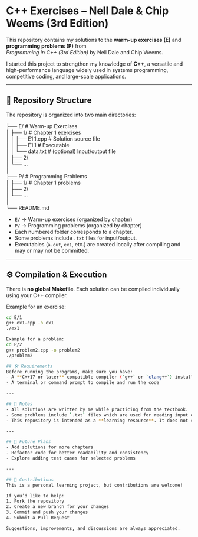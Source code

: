 # C++ Exercises – Nell Dale & Chip Weems (3rd Edition)

This repository contains my solutions to the **warm-up exercises (E)** and **programming problems (P)** from  
*Programming in C++ (3rd Edition)* by Nell Dale and Chip Weems.  

I started this project to strengthen my knowledge of **C++**, a versatile and high-performance language widely used in systems programming, competitive coding, and large-scale applications.

---

## 📂 Repository Structure
The repository is organized into two main directories:

├── E/ # Warm-up Exercises  
│ ├── 1/ # Chapter 1 exercises  
│ │ ├── E1.1.cpp # Solution source file  
│ │ ├── E1.1 # Executable  
│ │ └── data.txt # (optional) Input/output file  
│ ├── 2/  
│ └── ...  
│  
├── P/ # Programming Problems  
│ ├── 1/ # Chapter 1 problems  
│ ├── 2/  
│ └── ...  
│  
└── README.md  


- `E/` → Warm-up exercises (organized by chapter)  
- `P/` → Programming problems (organized by chapter)  
- Each numbered folder corresponds to a chapter.  
- Some problems include `.txt` files for input/output.  
- Executables (`a.out`, `ex1`, etc.) are created locally after compiling and may or may not be committed.

---

## ⚙️ Compilation & Execution
There is **no global Makefile**. Each solution can be compiled individually using your C++ compiler.

Example for an exercise:
```bash
cd E/1
g++ ex1.cpp -o ex1
./ex1

Example for a problem:
cd P/2
g++ problem2.cpp -o problem2
./problem2

## 🛠️ Requirements
Before running the programs, make sure you have:
- A **C++17 or later** compatible compiler (`g++` or `clang++`) installed
- A terminal or command prompt to compile and run the code

---

## 📘 Notes
- All solutions are written by me while practicing from the textbook.  
- Some problems include `.txt` files which are used for reading input or writing output.  
- This repository is intended as a **learning resource**. It does not contain official solutions.

---

## 🚀 Future Plans
- Add solutions for more chapters  
- Refactor code for better readability and consistency  
- Explore adding test cases for selected problems

---

## 🤝 Contributions
This is a personal learning project, but contributions are welcome!  

If you’d like to help:
1. Fork the repository  
2. Create a new branch for your changes  
3. Commit and push your changes  
4. Submit a Pull Request  

Suggestions, improvements, and discussions are always appreciated.
